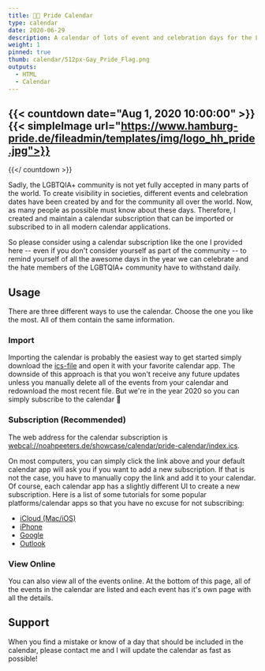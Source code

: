 ```yaml
---
title: 🏳️‍🌈 Pride Calendar
type: calendar
date: 2020-06-29
description: A calendar of lots of event and celebration days for the LGBTQIA+ community.
weight: 1
pinned: true
thumb: calendar/512px-Gay_Pride_Flag.png
outputs:
  - HTML
  - Calendar
---
```


{{< countdown date="Aug 1, 2020 10:00:00" >}}
  {{< simpleImage url="https://www.hamburg-pride.de/fileadmin/templates/img/logo_hh_pride.jpg">}}
  ---
{{</ countdown >}}

Sadly, the LGBTQIA+ community is not yet fully accepted in many parts of the world. To create visibility in societies, different events and celebration dates have been created by and for the community all over the world.
Now, as many people as possible must know about these days. Therefore, I created and maintain a calendar subscription that can be imported or subscribed to in all modern calendar applications.

So please consider using a calendar subscription like the one I provided here -- even if you don't consider yourself as part of the community -- to remind yourself of all the awesome days in the year we can celebrate and the hate members of the LGBTQIA+ community have to withstand daily.

## Usage

There are three different ways to use the calendar. Choose the one you like the most. All of them contain the same information.

### Import

Importing the calendar is probably the easiest way to get started simply download the [ics-file](https://noahpeeters.de/showcase/calendar/pride-calendar/index.ics) and open it with your favorite calendar app. The downside of this approach is that you won't receive any future updates unless you manually delete all of the events from your calendar and redownload the most recent file. But we're in the year 2020 so you can simply subscribe to the calendar :tada:

### Subscription (Recommended)

The web address for the calendar subscription is [webcal://noahpeeters.de/showcase/calendar/pride-calendar/index.ics](webcal://noahpeeters.de/showcase/calendar/pride-calendar/index.ics).

On most computers, you can simply click the link above and your default calendar app will ask you if you want to add a new subscription. If that is not the case, you have to manually copy the link and add it to your calendar. Of course, each calendar app has a slightly different UI to create a new subscription. Here is a list of some tutorials for some popular platforms/calendar apps so that you have no excuse for not subscribing:
 - [iCloud (Mac/iOS)](https://support.apple.com/en-us/HT202361)
 - [iPhone](https://www.macrumors.com/how-to/subscribe-to-calendars-on-iphone-ipad/)
 - [Google](https://support.google.com/calendar/answer/37100?co=GENIE.Platform%3DDesktop&hl=en)
 - [Outlook](https://support.microsoft.com/en-us/office/import-or-subscribe-to-a-calendar-in-outlook-com-cff1429c-5af6-41ec-a5b4-74f2c278e98c)

### View Online

You can also view all of the events online. At the bottom of this page, all of the events in the calendar are listed and each event has it's own page with all the details.

## Support

When you find a mistake or know of a day that should be included in the calendar, please contact me and I will update the calendar as fast as possible!
